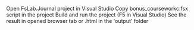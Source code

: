 Open FsLab.Journal project in Visual Studio
Copy bonus_courseworkc.fsx script in the project
Build and run the project (F5 in Visual Studio)
See the result in opened browser tab or .html in the 'output' folder
